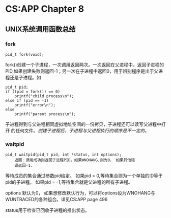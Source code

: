 CS:APP Chapter 8
================

UNIX系统调用函数总结
------------------

### fork
	pid_t fork(void);
fork()创建一个子进程，一次调用返回两次。一次返回在父进程中，返回子进程的
PID,如果创建失败则返回-1；另一次在子进程中返回0，用于辨别程序是出于父进
程还是子进程。如

	pid_t pid;
	if ((pid = fork()) == 0)
		printf("child process\n");
	else if (pid == -1)
		printf("error\n");
	else
		printf("parent process\n");
子进程得到与父进程相同虚拟地址空间的一份拷贝，子进程还可以读写父进程中打开
的任何文件。*创建子进程后，子进程与父进程执行的顺序是不一定的。*

### waitpid
	pid_t waitpid(pid_t pid, int *status, int options);
		返回：调用成功则返回子进程PID，如果WNOHANG,则为0， 如果其他错
		误返回-1.

等待成员的集合通过参数pid给定。
如果pid > 0,等待集合则为一个单独的ID等于pid的子进程。
如果pid = -1,等待集合就是父进程的所有子进程。

options 默认为0， 如果想修改默认行为，可以将options设为WNOHANG与
WUNTRACED的各种组合。详见CS:APP page 496

status用于检查已回收子进程的推出状态。

